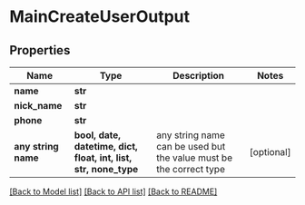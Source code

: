 # MainCreateUserOutput


## Properties
Name | Type | Description | Notes
------------ | ------------- | ------------- | -------------
**name** | **str** |  | 
**nick_name** | **str** |  | 
**phone** | **str** |  | 
**any string name** | **bool, date, datetime, dict, float, int, list, str, none_type** | any string name can be used but the value must be the correct type | [optional]

[[Back to Model list]](../README.md#documentation-for-models) [[Back to API list]](../README.md#documentation-for-api-endpoints) [[Back to README]](../README.md)


